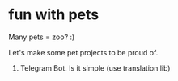 # fun with pets
 Many pets = zoo? :)

Let's make some pet projects to be proud of.

1. Telegram Bot. Is it simple (use translation lib)